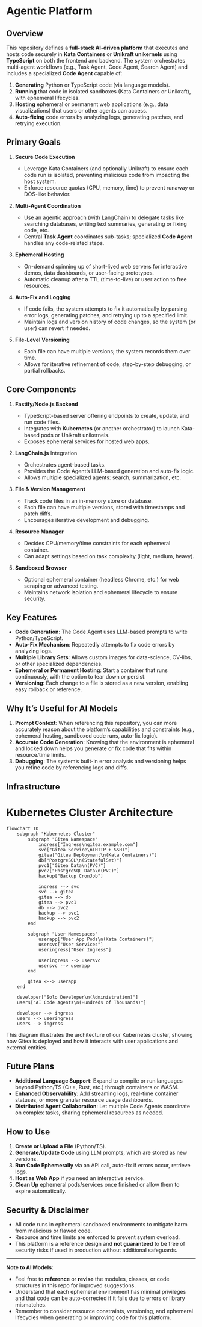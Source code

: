 # Agentic Platform

## Overview

This repository defines a **full-stack AI-driven platform** that executes and hosts code securely in **Kata Containers** or **Unikraft unikernels** using **TypeScript** on both the frontend and backend. The system orchestrates multi-agent workflows (e.g., Task Agent, Code Agent, Search Agent) and includes a specialized **Code Agent** capable of:

1. **Generating** Python or TypeScript code (via language models).  
2. **Running** that code in isolated sandboxes (Kata Containers or Unikraft), with ephemeral lifecycles.  
3. **Hosting** ephemeral or permanent web applications (e.g., data visualizations) that users or other agents can access.  
4. **Auto-fixing** code errors by analyzing logs, generating patches, and retrying execution.

## Primary Goals

1. **Secure Code Execution**  
   - Leverage Kata Containers (and optionally Unikraft) to ensure each code run is isolated, preventing malicious code from impacting the host system.  
   - Enforce resource quotas (CPU, memory, time) to prevent runaway or DOS-like behavior.

2. **Multi-Agent Coordination**  
   - Use an agentic approach (with LangChain) to delegate tasks like searching databases, writing text summaries, generating or fixing code, etc.  
   - Central **Task Agent** coordinates sub-tasks; specialized **Code Agent** handles any code-related steps.

3. **Ephemeral Hosting**  
   - On-demand spinning up of short-lived web servers for interactive demos, data dashboards, or user-facing prototypes.  
   - Automatic cleanup after a TTL (time-to-live) or user action to free resources.

4. **Auto-Fix and Logging**  
   - If code fails, the system attempts to fix it automatically by parsing error logs, generating patches, and retrying up to a specified limit.  
   - Maintain logs and version history of code changes, so the system (or user) can revert if needed.

5. **File-Level Versioning**  
   - Each file can have multiple versions; the system records them over time.  
   - Allows for iterative refinement of code, step-by-step debugging, or partial rollbacks.

## Core Components

1. **Fastify/Node.js Backend**  
   - TypeScript-based server offering endpoints to create, update, and run code files.  
   - Integrates with **Kubernetes** (or another orchestrator) to launch Kata-based pods or Unikraft unikernels.  
   - Exposes ephemeral services for hosted web apps.

2. **LangChain.js** Integration  
   - Orchestrates agent-based tasks.  
   - Provides the Code Agent’s LLM-based generation and auto-fix logic.  
   - Allows multiple specialized agents: search, summarization, etc.

3. **File & Version Management**  
   - Track code files in an in-memory store or database.  
   - Each file can have multiple versions, stored with timestamps and patch diffs.  
   - Encourages iterative development and debugging.

4. **Resource Manager**  
   - Decides CPU/memory/time constraints for each ephemeral container.  
   - Can adapt settings based on task complexity (light, medium, heavy).

5. **Sandboxed Browser**  
   - Optional ephemeral container (headless Chrome, etc.) for web scraping or advanced testing.  
   - Maintains network isolation and ephemeral lifecycle to ensure security.

## Key Features

- **Code Generation**: The Code Agent uses LLM-based prompts to write Python/TypeScript.  
- **Auto-Fix Mechanism**: Repeatedly attempts to fix code errors by analyzing logs.  
- **Multiple Library Sets**: Allows custom images for data-science, CV-libs, or other specialized dependencies.  
- **Ephemeral or Permanent Hosting**: Start a container that runs continuously, with the option to tear down or persist.  
- **Versioning**: Each change to a file is stored as a new version, enabling easy rollback or reference.

## Why It’s Useful for AI Models

1. **Prompt Context**: When referencing this repository, you can more accurately reason about the platform’s capabilities and constraints (e.g., ephemeral hosting, sandboxed code runs, auto-fix logic).  
2. **Accurate Code Generation**: Knowing that the environment is ephemeral and locked down helps you generate or fix code that fits within resource/time limits.  
3. **Debugging**: The system’s built-in error analysis and versioning helps you refine code by referencing logs and diffs.

## Infrastructure

# Kubernetes Cluster Architecture

```mermaid
flowchart TD
    subgraph "Kubernetes Cluster"
        subgraph "Gitea Namespace"
            ingress["Ingress\ngitea.example.com"]
            svc["Gitea Service\n(HTTP + SSH)"]
            gitea["Gitea Deployment\n(Kata Containers)"]
            db["PostgreSQL\n(StatefulSet)"]
            pvc1["Gitea Data\n(PVC)"]
            pvc2["PostgreSQL Data\n(PVC)"]
            backup["Backup CronJob"]
            
            ingress --> svc
            svc --> gitea
            gitea --> db
            gitea --> pvc1
            db --> pvc2
            backup --> pvc1
            backup --> pvc2
        end
        
        subgraph "User Namespaces"
            userapp["User App Pods\n(Kata Containers)"]
            usersvc["User Services"]
            useringress["User Ingress"]
            
            useringress --> usersvc
            usersvc --> userapp
        end
        
        gitea <--> userapp
    end
    
    developer["Solo Developer\n(Administration)"]
    users["AI Code Agents\n(Hundreds of Thousands)"]
    
    developer --> ingress
    users --> useringress
    users --> ingress
```

This diagram illustrates the architecture of our Kubernetes cluster, showing how Gitea is deployed and how it interacts with user applications and external entities.

## Future Plans

- **Additional Language Support**: Expand to compile or run languages beyond Python/TS (C++, Rust, etc.) through containers or WASM.  
- **Enhanced Observability**: Add streaming logs, real-time container statuses, or more granular resource usage dashboards.  
- **Distributed Agent Collaboration**: Let multiple Code Agents coordinate on complex tasks, sharing ephemeral resources as needed.

## How to Use

1. **Create or Upload a File** (Python/TS).  
2. **Generate/Update Code** using LLM prompts, which are stored as new versions.  
3. **Run Code Ephemerally** via an API call, auto-fix if errors occur, retrieve logs.  
4. **Host as Web App** if you need an interactive service.  
5. **Clean Up** ephemeral pods/services once finished or allow them to expire automatically.

## Security & Disclaimer

- All code runs in ephemeral sandboxed environments to mitigate harm from malicious or flawed code.  
- Resource and time limits are enforced to prevent system overload.  
- This platform is a reference design and **not guaranteed** to be free of security risks if used in production without additional safeguards.

---

**Note to AI Models**:  

- Feel free to **reference** or **revise** the modules, classes, or code structures in this repo for improved suggestions.  
- Understand that each ephemeral environment has minimal privileges and that code can be auto-corrected if it fails due to errors or library mismatches.  
- Remember to consider resource constraints, versioning, and ephemeral lifecycles when generating or improving code for this platform.
